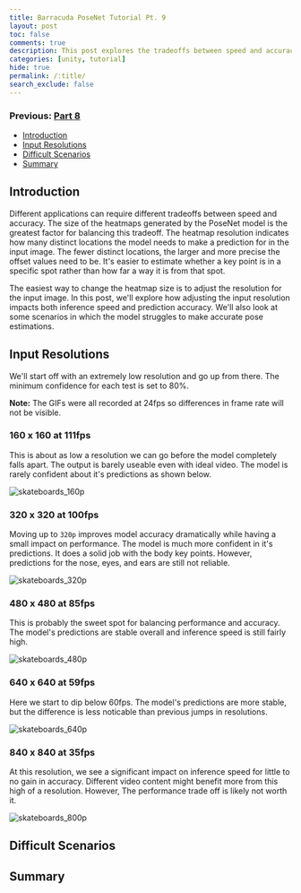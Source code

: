 ```yaml
---
title: Barracuda PoseNet Tutorial Pt. 9
layout: post
toc: false
comments: true
description: This post explores the tradeoffs between speed and accuracy as well as scenarios where the PoseNet model struggles.
categories: [unity, tutorial]
hide: true
permalink: /:title/
search_exclude: false
---
```


### Previous: [Part 8](https://christianjmills.com/Barracuda-PoseNet-Tutorial-8/)

* [Introduction](#introduction)
* [Input Resolutions](#input-resolutions)
* [Difficult Scenarios](#difficult-scenarios)
* [Summary](#summary)

## Introduction

Different applications can require different tradeoffs between speed and accuracy. The size of the heatmaps generated by the PoseNet model is the greatest factor for balancing this tradeoff. The heatmap resolution indicates how many distinct locations the model needs to make a prediction for in the input image. The fewer distinct locations, the larger and more precise the offset values need to be. It's easier to estimate whether a key point is in a specific spot rather than how far a way it is from that spot.

The easiest way to change the heatmap size is to adjust the resolution for the input image. In this post, we'll explore how adjusting the input resolution impacts both inference speed and prediction accuracy. We'll also look at some scenarios in which the model struggles to make accurate pose estimations.

## Input Resolutions

We'll start off with an extremely low resolution and go up from there. The minimum confidence for each test is set to 80%.

**Note:** The GIFs were all recorded at 24fps so differences in frame rate will not be visible.

### 160 x 160 at 111fps

This is about as low a resolution we can go before the model completely falls apart. The output is barely useable even with ideal video. The model is rarely confident about it's predictions as shown below.

![skateboards_160p](..\images\barracuda-posenet-tutorial\part-9\skateboards_160p.gif)

### 320 x 320 at 100fps

Moving up to `320p` improves model accuracy dramatically while having a small impact on performance. The model is much more confident in it's predictions. It does a solid job with the body key points. However, predictions for the nose, eyes, and ears are still not reliable.

![skateboards_320p](..\images\barracuda-posenet-tutorial\part-9\skateboards_320p.gif)

### 480 x 480 at 85fps

This is probably the sweet spot for balancing performance and accuracy. The model's predictions are stable overall and inference speed is still fairly high.

![skateboards_480p](..\images\barracuda-posenet-tutorial\part-9\skateboards_480p.gif)

### 640 x 640 at 59fps

Here we start to dip below 60fps. The model's predictions are more stable, but the difference is less noticable than previous jumps in resolutions.

![skateboards_640p](..\images\barracuda-posenet-tutorial\part-9\skateboards_640p.gif)

### 840 x 840 at  35fps

At this resolution, we see a significant impact on inference speed for little to no gain in accuracy. Different video content might benefit more from this high of a resolution. However, The performance trade off is likely not worth it.

![skateboards_800p](..\images\barracuda-posenet-tutorial\part-9\skateboards_800p.gif)



## Difficult Scenarios





## Summary





